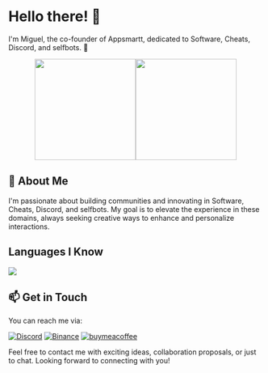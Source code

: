 # Hello there! 👋

I'm Miguel, the co-founder of Appsmartt, dedicated to Software, Cheats, Discord, and selfbots. 🌌

<div style="display:flex; justify-content:center;">
  <img height="200" src="https://github-readme-stats.vercel.app/api?username=migueroodriguez&theme=great-gatsby" />
  <img height="200" src="https://github-readme-stats.vercel.app/api/top-langs?username=migueroodriguez&layout=compact&langs_count=8&card_width=320&theme=great-gatsby" />
</div>

## 🚀 About Me

I'm passionate about building communities and innovating in Software, Cheats, Discord, and selfbots. My goal is to elevate the experience in these domains, always seeking creative ways to enhance and personalize interactions.


## Languages I Know

<p align="left"> <a href="https://github.com/migueroodriguez"><img src="https://skillicons.dev/icons?i=vscode,replit,github,mongodb,py,css,html,js,php,cpp,cs,express,bots,nodejs,cloudflare"> </a> </p>

## 📫 Get in Touch

You can reach me via:

[![Discord](https://img.shields.io/badge/Discord-5865F2.svg?style=for-the-badge&logo=Discord&logoColor=white)](https://discord.com/users/959935214895890532)
[![Binance](https://img.shields.io/badge/Binance-F0B90B.svg?style=for-the-badge&logo=Binance&logoColor=black)](https://www.binance.com/es-ES/activity/referral-entry/CPA?ref=CPA_CPA0J2VM1GW)
[![buymeacoffee](https://img.shields.io/badge/buymeacoffee-ff813f.svg?logo=buymeacoffee&logoColor=white&style=for-the-badge)]([https://www.tiktok.com/@migueroodriguez](https://www.buymeacoffee.com/zarfala))

Feel free to contact me with exciting ideas, collaboration proposals, or just to chat. Looking forward to connecting with you!

<!---
[migueroodriguez/migueroodriguez] is a special repository as its `README.md` (this file) appears on your GitHub profile. Feel free to explore my projects and contributions! 😃
